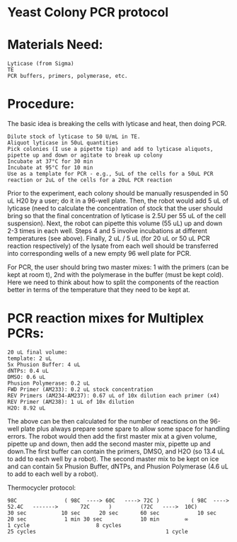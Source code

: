 # Yeast Colony PCR protocol

# Materials Need:

    Lyticase (from Sigma)
    TE
    PCR buffers, primers, polymerase, etc.

# Procedure:

The basic idea is breaking the cells with lyticase and heat, then doing PCR.

    Dilute stock of lyticase to 50 U/mL in TE.
    Aliquot lyticase in 50uL quantities
    Pick colonies (I use a pipette tip) and add to lyticase aliquots, pipette up and down or agitate to break up colony
    Incubate at 37°C for 30 min
    Incubate at 95°C for 10 min
    Use as a template for PCR - e.g., 5uL of the cells for a 50uL PCR reaction or 2uL of the cells for a 20uL PCR reaction 


Prior to the experiment, each colony should be manually resuspended in 50 uL H20 by a user; do it in a 96-well plate. Then, the robot would add 5 uL of lyticase (need to calculate the concentration of stock that the user should bring so that the final concentration of lyticase is 2.5U per 55 uL of the cell suspension). Next, the robot can pipette this volume (55 uL) up and down 2-3 times in each well. Steps 4 and 5 involve incubations at different temperatures (see above). Finally, 2 uL / 5 uL (for 20 uL or 50 uL PCR reaction respectively) of the lysate from each well should be transferred into corresponding wells of a new empty 96 well plate for PCR.

For PCR, the user should bring two master mixes: 1 with the primers (can be kept at room t), 2nd with the polymerase in the buffer (must be kept cold). Here we need to think about how to split the components of the reaction better in terms of the temperature that they need to be kept at.

# PCR reaction mixes for Multiplex PCRs: 
    20 uL final volume:
    template: 2 uL
    5x Phusion Buffer: 4 uL
    dNTPs: 0.4 uL
    DMSO: 0.6 uL
    Phusion Polymerase: 0.2 uL
    FWD Primer (AM233): 0.2 uL stock concentration
    REV Primers (AM234-AM237): 0.67 uL of 10x dilution each primer (x4)
    REV Primer (AM238): 1 uL of 10x dilution
    H2O: 8.92 uL

The above can be then calculated for the number of reactions on the 96-well plate plus always prepare some spare to allow some space for handling errors. The robot would then add the first master mix at a given volume, pipette up and down, then add the second master mix, pipette up and down.The first buffer can contain the primers, DMSO, and H2O (so 13.4 uL to add to each well by a robot). The second master mix to be kept on ice and can contain 5x Phusion Buffer, dNTPs, and Phusion Polymerase (4.6 uL to add to each well by a robot).

Thermocycler protocol:

    98C               ( 98C  ----> 60C   ----> 72C )          ( 98C  ----> 52.4C   ------->       72C      )         (72C   ---->  10C)
    30 sec           10 sec      20 sec       60 sec            10 sec      20 sec            1 min 30 sec            10 min        ∞
    1 cycle                     8 cycles                                  25 cycles                                         1 cycle
